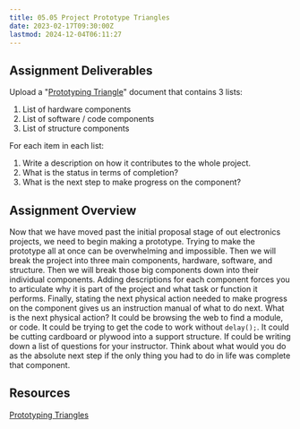 ```yaml
---
title: 05.05 Project Prototype Triangles
date: 2023-02-17T09:30:00Z
lastmod: 2024-12-04T06:11:27
---
```


## Assignment Deliverables

Upload a "[Prototyping Triangle](../../../../electronics/prototyping-triangle.md)" document that contains 3 lists:

1. List of hardware components
2. List of software / code components
3. List of structure components

For each item in each list:

1. Write a description on how it contributes to the whole project.
2. What is the status in terms of completion?
3. What is the next step to make progress on the component?

## Assignment Overview

Now that we have moved past the initial proposal stage of out electronics projects, we need to begin making a prototype. Trying to make the prototype all at once can be overwhelming and impossible. Then we will break the project into three main components, hardware, software, and structure. Then we will break those big components down into their individual components. Adding descriptions for each component forces you to articulate why it is part of the project and what task or function it performs. Finally, stating the next physical action needed to make progress on the component gives us an instruction manual of what to do next. What is the next physical action? It could be browsing the web to find a module, or code. It could be trying to get the code to work without `delay();`. It could be cutting cardboard or plywood into a support structure. If could be writing down a list of questions for your instructor. Think about what would you do as the absolute next step if the only thing you had to do in life was complete that component.

## Resources

[Prototyping Triangles](../../../../electronics/prototyping-triangle.md)
